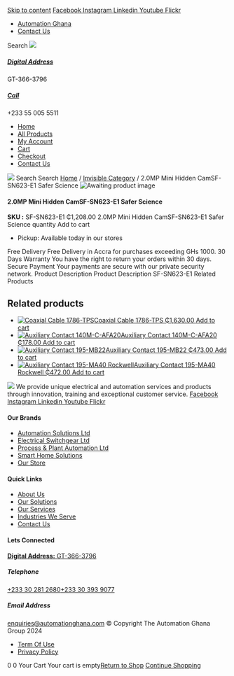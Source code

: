 [Skip to content](https://store.automationghana.com/product/2-0mp-mini-hidden-camsf-sn623-e1-safer-science/#content)
[ Facebook ](https://www.facebook.com/automationgh/) [ Instagram ](https://www.instagram.com/automationgh/) [ Linkedin ](https://www.linkedin.com/company/the-automation-ghana-limited/) [ Youtube ](https://www.youtube.com/channel/UCurrRDUSm5oIW39VXjn1u0w) [ Flickr ](https://www.flickr.com/photos/181794037@N07/)
  * [ Automation Ghana ](https://automationghana.com)
  * [ Contact Us ](https://store.automationghana.com/contact/)


Search
[ ![](https://store.automationghana.com/wp-content/uploads/2024/04/Website-TAGG-Logo-BLUE.png) ](https://store.automationghana.com/)
[ ](https://maps.app.goo.gl/m4xeaagWCNbLk4jM6)
#####  [ Digital Address ](https://maps.app.goo.gl/m4xeaagWCNbLk4jM6)
GT-366-3796 
[ ](tel:+233550055511)
#####  [ Call ](tel:+233550055511)
+233 55 005 5511 
  * [Home](https://store.automationghana.com/)
  * [All Products](https://store.automationghana.com/shop/)
  * [My Account](https://store.automationghana.com/my-account/)
  * [Cart](https://store.automationghana.com/cart/)
  * [Checkout](https://store.automationghana.com/checkout/)
  * [Contact Us](https://store.automationghana.com/contact/)


[![](https://store.automationghana.com/wp-content/uploads/2024/04/AutomationGhana_logo_white.png)](https://store.automationghana.com)
Search
Search
[Home](https://store.automationghana.com) / [Invisible Category](https://store.automationghana.com/product-category/invisible-category/) / 2.0MP Mini Hidden CamSF-SN623-E1 Safer Science
![Awaiting product image](https://store.automationghana.com/wp-content/uploads/woocommerce-placeholder-600x600.png)
####  2.0MP Mini Hidden CamSF-SN623-E1 Safer Science 
**SKU :** SF-SN623-E1 
₵1,208.00
2.0MP Mini Hidden CamSF-SN623-E1 Safer Science quantity
Add to cart
  * Pickup: Available today in our stores


Free Delivery 
Free Delivery in Accra for purchases exceeding GHs 1000. 
30 Days Warranty 
You have the right to return your orders within 30 days. 
Secure Payment 
Your payments are secure with our private security network. 
Product Description
Product Description
SF-SN623-E1
Related Products 
## Related products
  * [![Coaxial Cable 1786-TPS](https://store.automationghana.com/wp-content/uploads/2020/12/1786-TPS-300x300.jpg)Coaxial Cable 1786-TPS ₵1,630.00 ](https://store.automationghana.com/product/coaxial-cable-1786-tps/)
[Add to cart](https://store.automationghana.com/product/2-0mp-mini-hidden-camsf-sn623-e1-safer-science/?add-to-cart=2983)
  * [![Auxiliary Contact 140M-C-AFA20](https://store.automationghana.com/wp-content/uploads/2020/12/140M-C-AFA20-300x300.jpg)Auxiliary Contact 140M-C-AFA20 ₵178.00 ](https://store.automationghana.com/product/auxiliary-contact-140m-c-afa20/)
[Add to cart](https://store.automationghana.com/product/2-0mp-mini-hidden-camsf-sn623-e1-safer-science/?add-to-cart=2961)
  * [![Auxiliary Contact 195-MB22](https://store.automationghana.com/wp-content/uploads/2020/11/A-B-300x300.jpg)Auxiliary Contact 195-MB22 ₵473.00 ](https://store.automationghana.com/product/auxiliary-contact-195-mb22/)
[Add to cart](https://store.automationghana.com/product/2-0mp-mini-hidden-camsf-sn623-e1-safer-science/?add-to-cart=2948)
  * [![Auxiliary Contact 195-MA40 Rockwell](https://store.automationghana.com/wp-content/uploads/2020/11/195-MA40.jpg)Auxiliary Contact 195-MA40 Rockwell ₵472.00 ](https://store.automationghana.com/product/auxiliary-contact-195-ma40/)
[Add to cart](https://store.automationghana.com/product/2-0mp-mini-hidden-camsf-sn623-e1-safer-science/?add-to-cart=2944)


![](https://store.automationghana.com/wp-content/uploads/2024/04/AutomationGhana_logo_white.png)
We provide unique electrical and automation services and products through innovation, training and exceptional customer service.
[ Facebook ](https://www.facebook.com/automationgh/) [ Instagram ](https://www.instagram.com/automationgh/) [ Linkedin ](https://www.linkedin.com/company/the-automation-ghana-limited/) [ Youtube ](https://www.youtube.com/channel/UCurrRDUSm5oIW39VXjn1u0w) [ Flickr ](https://www.flickr.com/photos/181794037@N07/)
#### Our Brands
  * [ Automation Solutions Ltd ](https://store.automationghana.com/product/2-0mp-mini-hidden-camsf-sn623-e1-safer-science/)
  * [ Electrical Switchgear Ltd ](https://store.automationghana.com/product/2-0mp-mini-hidden-camsf-sn623-e1-safer-science/)
  * [ Process & Plant Automation Ltd ](https://store.automationghana.com/product/2-0mp-mini-hidden-camsf-sn623-e1-safer-science/)
  * [ Smart Home Solutions ](https://store.automationghana.com/product/2-0mp-mini-hidden-camsf-sn623-e1-safer-science/)
  * [ Our Store ](https://store.automationghana.com/product/2-0mp-mini-hidden-camsf-sn623-e1-safer-science/)


#### Quick Links
  * [ About Us ](https://store.automationghana.com/product/2-0mp-mini-hidden-camsf-sn623-e1-safer-science/)
  * [ Our Solutions ](https://store.automationghana.com/product/2-0mp-mini-hidden-camsf-sn623-e1-safer-science/)
  * [ Our Services ](https://store.automationghana.com/product/2-0mp-mini-hidden-camsf-sn623-e1-safer-science/)
  * [ Industries We Serve ](https://store.automationghana.com/product/2-0mp-mini-hidden-camsf-sn623-e1-safer-science/)
  * [ Contact Us ](https://store.automationghana.com/product/2-0mp-mini-hidden-camsf-sn623-e1-safer-science/)


#### Lets Connected
[**Digital Address:** GT-366-3796](https://maps.app.goo.gl/m4xeaagWCNbLk4jM6)
#####  Telephone 
[ +233 30 281 2680](tel:+233302812680)[+233 30 393 9077](https://store.automationghana.com/product/2-0mp-mini-hidden-camsf-sn623-e1-safer-science/+233303939077)
#####  Email Address 
enquiries@automationghana.com 
© Copyright The Automation Ghana Group 2024
  * [ Term Of Use ](https://store.automationghana.com/product/2-0mp-mini-hidden-camsf-sn623-e1-safer-science/)
  * [ Privacy Policy ](https://store.automationghana.com/product/2-0mp-mini-hidden-camsf-sn623-e1-safer-science/)


0
0
Your Cart
Your cart is empty[Return to Shop](https://store.automationghana.com/shop/)
[Continue Shopping](https://store.automationghana.com/product/2-0mp-mini-hidden-camsf-sn623-e1-safer-science/)
